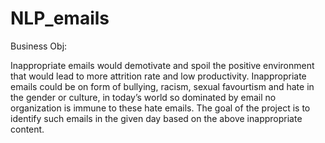 # NLP_emails

Business Obj:

Inappropriate emails would demotivate and spoil the positive environment that would lead to more attrition rate and low productivity.
Inappropriate emails could be on form of bullying, racism, sexual favourtism and hate in the gender or culture, in today’s world so dominated by email no organization is immune to these hate emails.
The goal of the project is to identify such emails in the given day based on the above inappropriate content.
